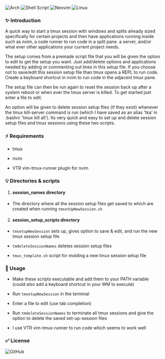 ![Arch](https://img.shields.io/badge/Arch%20Linux-1793D1?logo=arch-linux&logoColor=fff&style=for-the-badge)
![Shell Script](https://img.shields.io/badge/shell_script-%23121011.svg?style=for-the-badge&logo=gnu-bash&logoColor=white)
![Neovim](https://img.shields.io/badge/NeoVim-%2357A143.svg?&style=for-the-badge&logo=neovim&logoColor=white)
![Linux](https://img.shields.io/badge/Linux-FCC624?style=for-the-badge&logo=linux&logoColor=black)

### :sparkles: Introduction

A quick way to start a tmux session with windows and splits already sized specifically for certain projects
and then have applications running inside such as nvim, a code runner to run code in a split pane.
a server, and/or what ever other applications your current project needs.

The setup comes from a premade script file that you will be given the option to edit to get the setup you want.
Just add/delete options and applications needed by adding or commenting out lines in this setup file. If you choose not
to save/edit this session setup file than tmux opens a REPL to run code. Create a keyboard shortcut in nvim to run
code in the adjacent tmux pane.


The setup file can then be run again to reset the session back up after a system reboot or when ever
the tmux server is killed. To get started just enter a file to edit.

An option will be given to delete session setup files (if they exist) whenever the tmux kill-server command is run
(which I have saved as an alias 'tka' in .bashrc 'tmux kill all'). Its very quick and easy to set up and delete
session setup files and tmux sessions using these two scripts.

### :zap: Requirements

- tmux

- nvim

- VTR vim-tmux-runner plugin for nvim

### :bulb: Directories & scripts

1. #### session_names directory  
-    The directory where all the session setup files get saved to which are created when running `tmsetUpNewSession.sh`

2. #### session_setup_scripts directory  

- `tmsetupNewSession` sets up, gives option to save & edit, and run the new tmux session setup file  

- `tmdeleteSessionNames` deletes session setup files

- `tmux_template.sh` script for molding a new tmux session setup file

### :wrench: Usage

- Make these scripts executable and add them to your PATH variable (could also add a keyboard shortcut in your WM to execute)

- Run `tmsetupNewSession` in the terminal

- Enter a file to edit (use tab completion)

- Run `tmdeleteSessionNames` to terminate all tmux sessions and give the option to
  delete the saved set-up-session files

- I use VTR vim-tmux-runner to run code which seems to work well

### :white_check_mark: License
![GitHub](https://img.shields.io/github/license/roofrack/dotfiles)
